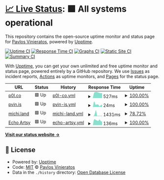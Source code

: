 # [📈 Live Status](https://pvinis.github.io/upptime): <!--live status--> **🟩 All systems operational**

This repository contains the open-source uptime monitor and status page for [Pavlos Vinieratos](pavlos.dev), powered by [Upptime](https://github.com/upptime/upptime).

[![Uptime CI](https://github.com/pvinis/upptime/workflows/Uptime%20CI/badge.svg)](https://github.com/upptime/upptime/actions?query=workflow%3A%22Uptime+CI%22)
[![Response Time CI](https://github.com/pvinis/upptime/workflows/Response%20Time%20CI/badge.svg)](https://github.com/upptime/upptime/actions?query=workflow%3A%22Response+Time+CI%22)
[![Graphs CI](https://github.com/pvinis/upptime/workflows/Graphs%20CI/badge.svg)](https://github.com/upptime/upptime/actions?query=workflow%3A%22Graphs+CI%22)
[![Static Site CI](https://github.com/pvinis/upptime/workflows/Static%20Site%20CI/badge.svg)](https://github.com/upptime/upptime/actions?query=workflow%3A%22Static+Site+CI%22)
[![Summary CI](https://github.com/pvinis/upptime/workflows/Summary%20CI/badge.svg)](https://github.com/upptime/upptime/actions?query=workflow%3A%22Summary+CI%22)

With [Upptime](https://upptime.js.org), you can get your own unlimited and free uptime monitor and status page, powered entirely by a GitHub repository. We use [Issues](https://github.com/pvinis/upptime/issues) as incident reports, [Actions](https://github.com/pvinis/upptime/actions) as uptime monitors, and [Pages](https://pvinis.github.io/upptime) for the status page.

<!--start: status pages-->
<!-- This summary is generated by Upptime (https://github.com/upptime/upptime) -->
<!-- Do not edit this manually, your changes will be overwritten -->
<!-- prettier-ignore -->
| URL | Status | History | Response Time | Uptime |
| --- | ------ | ------- | ------------- | ------ |
| <img alt="" src="https://favicons.githubusercontent.com/p0l.co" height="13"> [p0l.co](https://p0l.co) | 🟩 Up | [p0l-co.yml](https://github.com/pvinis/upptime/commits/HEAD/history/p0l-co.yml) | <details><summary><img alt="Response time graph" src="./graphs/p0l-co/response-time-week.png" height="20"> 527ms</summary><br><a href="https://pvinis.github.io/upptime/history/p0l-co"><img alt="Response time 740" src="https://img.shields.io/endpoint?url=https%3A%2F%2Fraw.githubusercontent.com%2Fpvinis%2Fupptime%2FHEAD%2Fapi%2Fp0l-co%2Fresponse-time.json"></a><br><a href="https://pvinis.github.io/upptime/history/p0l-co"><img alt="24-hour response time 486" src="https://img.shields.io/endpoint?url=https%3A%2F%2Fraw.githubusercontent.com%2Fpvinis%2Fupptime%2FHEAD%2Fapi%2Fp0l-co%2Fresponse-time-day.json"></a><br><a href="https://pvinis.github.io/upptime/history/p0l-co"><img alt="7-day response time 527" src="https://img.shields.io/endpoint?url=https%3A%2F%2Fraw.githubusercontent.com%2Fpvinis%2Fupptime%2FHEAD%2Fapi%2Fp0l-co%2Fresponse-time-week.json"></a><br><a href="https://pvinis.github.io/upptime/history/p0l-co"><img alt="30-day response time 561" src="https://img.shields.io/endpoint?url=https%3A%2F%2Fraw.githubusercontent.com%2Fpvinis%2Fupptime%2FHEAD%2Fapi%2Fp0l-co%2Fresponse-time-month.json"></a><br><a href="https://pvinis.github.io/upptime/history/p0l-co"><img alt="1-year response time 740" src="https://img.shields.io/endpoint?url=https%3A%2F%2Fraw.githubusercontent.com%2Fpvinis%2Fupptime%2FHEAD%2Fapi%2Fp0l-co%2Fresponse-time-year.json"></a></details> | <details><summary><a href="https://pvinis.github.io/upptime/history/p0l-co">100.00%</a></summary><a href="https://pvinis.github.io/upptime/history/p0l-co"><img alt="All-time uptime 100.00%" src="https://img.shields.io/endpoint?url=https%3A%2F%2Fraw.githubusercontent.com%2Fpvinis%2Fupptime%2FHEAD%2Fapi%2Fp0l-co%2Fuptime.json"></a><br><a href="https://pvinis.github.io/upptime/history/p0l-co"><img alt="24-hour uptime 100.00%" src="https://img.shields.io/endpoint?url=https%3A%2F%2Fraw.githubusercontent.com%2Fpvinis%2Fupptime%2FHEAD%2Fapi%2Fp0l-co%2Fuptime-day.json"></a><br><a href="https://pvinis.github.io/upptime/history/p0l-co"><img alt="7-day uptime 100.00%" src="https://img.shields.io/endpoint?url=https%3A%2F%2Fraw.githubusercontent.com%2Fpvinis%2Fupptime%2FHEAD%2Fapi%2Fp0l-co%2Fuptime-week.json"></a><br><a href="https://pvinis.github.io/upptime/history/p0l-co"><img alt="30-day uptime 100.00%" src="https://img.shields.io/endpoint?url=https%3A%2F%2Fraw.githubusercontent.com%2Fpvinis%2Fupptime%2FHEAD%2Fapi%2Fp0l-co%2Fuptime-month.json"></a><br><a href="https://pvinis.github.io/upptime/history/p0l-co"><img alt="1-year uptime 100.00%" src="https://img.shields.io/endpoint?url=https%3A%2F%2Fraw.githubusercontent.com%2Fpvinis%2Fupptime%2FHEAD%2Fapi%2Fp0l-co%2Fuptime-year.json"></a></details>
| <img alt="" src="https://favicons.githubusercontent.com/pvin.is" height="13"> [pvin.is](https://pvin.is) | 🟩 Up | [pvin-is.yml](https://github.com/pvinis/upptime/commits/HEAD/history/pvin-is.yml) | <details><summary><img alt="Response time graph" src="./graphs/pvin-is/response-time-week.png" height="20"> 24ms</summary><br><a href="https://pvinis.github.io/upptime/history/pvin-is"><img alt="Response time 38" src="https://img.shields.io/endpoint?url=https%3A%2F%2Fraw.githubusercontent.com%2Fpvinis%2Fupptime%2FHEAD%2Fapi%2Fpvin-is%2Fresponse-time.json"></a><br><a href="https://pvinis.github.io/upptime/history/pvin-is"><img alt="24-hour response time 23" src="https://img.shields.io/endpoint?url=https%3A%2F%2Fraw.githubusercontent.com%2Fpvinis%2Fupptime%2FHEAD%2Fapi%2Fpvin-is%2Fresponse-time-day.json"></a><br><a href="https://pvinis.github.io/upptime/history/pvin-is"><img alt="7-day response time 24" src="https://img.shields.io/endpoint?url=https%3A%2F%2Fraw.githubusercontent.com%2Fpvinis%2Fupptime%2FHEAD%2Fapi%2Fpvin-is%2Fresponse-time-week.json"></a><br><a href="https://pvinis.github.io/upptime/history/pvin-is"><img alt="30-day response time 21" src="https://img.shields.io/endpoint?url=https%3A%2F%2Fraw.githubusercontent.com%2Fpvinis%2Fupptime%2FHEAD%2Fapi%2Fpvin-is%2Fresponse-time-month.json"></a><br><a href="https://pvinis.github.io/upptime/history/pvin-is"><img alt="1-year response time 38" src="https://img.shields.io/endpoint?url=https%3A%2F%2Fraw.githubusercontent.com%2Fpvinis%2Fupptime%2FHEAD%2Fapi%2Fpvin-is%2Fresponse-time-year.json"></a></details> | <details><summary><a href="https://pvinis.github.io/upptime/history/pvin-is">100.00%</a></summary><a href="https://pvinis.github.io/upptime/history/pvin-is"><img alt="All-time uptime 100.00%" src="https://img.shields.io/endpoint?url=https%3A%2F%2Fraw.githubusercontent.com%2Fpvinis%2Fupptime%2FHEAD%2Fapi%2Fpvin-is%2Fuptime.json"></a><br><a href="https://pvinis.github.io/upptime/history/pvin-is"><img alt="24-hour uptime 100.00%" src="https://img.shields.io/endpoint?url=https%3A%2F%2Fraw.githubusercontent.com%2Fpvinis%2Fupptime%2FHEAD%2Fapi%2Fpvin-is%2Fuptime-day.json"></a><br><a href="https://pvinis.github.io/upptime/history/pvin-is"><img alt="7-day uptime 100.00%" src="https://img.shields.io/endpoint?url=https%3A%2F%2Fraw.githubusercontent.com%2Fpvinis%2Fupptime%2FHEAD%2Fapi%2Fpvin-is%2Fuptime-week.json"></a><br><a href="https://pvinis.github.io/upptime/history/pvin-is"><img alt="30-day uptime 100.00%" src="https://img.shields.io/endpoint?url=https%3A%2F%2Fraw.githubusercontent.com%2Fpvinis%2Fupptime%2FHEAD%2Fapi%2Fpvin-is%2Fuptime-month.json"></a><br><a href="https://pvinis.github.io/upptime/history/pvin-is"><img alt="1-year uptime 100.00%" src="https://img.shields.io/endpoint?url=https%3A%2F%2Fraw.githubusercontent.com%2Fpvinis%2Fupptime%2FHEAD%2Fapi%2Fpvin-is%2Fuptime-year.json"></a></details>
| <img alt="" src="https://favicons.githubusercontent.com/michi.land" height="13"> [michi.land](https://michi.land) | 🟩 Up | [michi-land.yml](https://github.com/pvinis/upptime/commits/HEAD/history/michi-land.yml) | <details><summary><img alt="Response time graph" src="./graphs/michi-land/response-time-week.png" height="20"> 1431ms</summary><br><a href="https://pvinis.github.io/upptime/history/michi-land"><img alt="Response time 1413" src="https://img.shields.io/endpoint?url=https%3A%2F%2Fraw.githubusercontent.com%2Fpvinis%2Fupptime%2FHEAD%2Fapi%2Fmichi-land%2Fresponse-time.json"></a><br><a href="https://pvinis.github.io/upptime/history/michi-land"><img alt="24-hour response time 464" src="https://img.shields.io/endpoint?url=https%3A%2F%2Fraw.githubusercontent.com%2Fpvinis%2Fupptime%2FHEAD%2Fapi%2Fmichi-land%2Fresponse-time-day.json"></a><br><a href="https://pvinis.github.io/upptime/history/michi-land"><img alt="7-day response time 1431" src="https://img.shields.io/endpoint?url=https%3A%2F%2Fraw.githubusercontent.com%2Fpvinis%2Fupptime%2FHEAD%2Fapi%2Fmichi-land%2Fresponse-time-week.json"></a><br><a href="https://pvinis.github.io/upptime/history/michi-land"><img alt="30-day response time 2752" src="https://img.shields.io/endpoint?url=https%3A%2F%2Fraw.githubusercontent.com%2Fpvinis%2Fupptime%2FHEAD%2Fapi%2Fmichi-land%2Fresponse-time-month.json"></a><br><a href="https://pvinis.github.io/upptime/history/michi-land"><img alt="1-year response time 1413" src="https://img.shields.io/endpoint?url=https%3A%2F%2Fraw.githubusercontent.com%2Fpvinis%2Fupptime%2FHEAD%2Fapi%2Fmichi-land%2Fresponse-time-year.json"></a></details> | <details><summary><a href="https://pvinis.github.io/upptime/history/michi-land">78.72%</a></summary><a href="https://pvinis.github.io/upptime/history/michi-land"><img alt="All-time uptime 90.26%" src="https://img.shields.io/endpoint?url=https%3A%2F%2Fraw.githubusercontent.com%2Fpvinis%2Fupptime%2FHEAD%2Fapi%2Fmichi-land%2Fuptime.json"></a><br><a href="https://pvinis.github.io/upptime/history/michi-land"><img alt="24-hour uptime 100.00%" src="https://img.shields.io/endpoint?url=https%3A%2F%2Fraw.githubusercontent.com%2Fpvinis%2Fupptime%2FHEAD%2Fapi%2Fmichi-land%2Fuptime-day.json"></a><br><a href="https://pvinis.github.io/upptime/history/michi-land"><img alt="7-day uptime 78.72%" src="https://img.shields.io/endpoint?url=https%3A%2F%2Fraw.githubusercontent.com%2Fpvinis%2Fupptime%2FHEAD%2Fapi%2Fmichi-land%2Fuptime-week.json"></a><br><a href="https://pvinis.github.io/upptime/history/michi-land"><img alt="30-day uptime 79.47%" src="https://img.shields.io/endpoint?url=https%3A%2F%2Fraw.githubusercontent.com%2Fpvinis%2Fupptime%2FHEAD%2Fapi%2Fmichi-land%2Fuptime-month.json"></a><br><a href="https://pvinis.github.io/upptime/history/michi-land"><img alt="1-year uptime 90.26%" src="https://img.shields.io/endpoint?url=https%3A%2F%2Fraw.githubusercontent.com%2Fpvinis%2Fupptime%2FHEAD%2Fapi%2Fmichi-land%2Fuptime-year.json"></a></details>
| <img alt="" src="https://favicons.githubusercontent.com/echo.artsy.net" height="13"> [Echo Artsy](https://echo.artsy.net/Echo.json) | 🟩 Up | [echo-artsy.yml](https://github.com/pvinis/upptime/commits/HEAD/history/echo-artsy.yml) | <details><summary><img alt="Response time graph" src="./graphs/echo-artsy/response-time-week.png" height="20"> 136ms</summary><br><a href="https://pvinis.github.io/upptime/history/echo-artsy"><img alt="Response time 149" src="https://img.shields.io/endpoint?url=https%3A%2F%2Fraw.githubusercontent.com%2Fpvinis%2Fupptime%2FHEAD%2Fapi%2Fecho-artsy%2Fresponse-time.json"></a><br><a href="https://pvinis.github.io/upptime/history/echo-artsy"><img alt="24-hour response time 97" src="https://img.shields.io/endpoint?url=https%3A%2F%2Fraw.githubusercontent.com%2Fpvinis%2Fupptime%2FHEAD%2Fapi%2Fecho-artsy%2Fresponse-time-day.json"></a><br><a href="https://pvinis.github.io/upptime/history/echo-artsy"><img alt="7-day response time 136" src="https://img.shields.io/endpoint?url=https%3A%2F%2Fraw.githubusercontent.com%2Fpvinis%2Fupptime%2FHEAD%2Fapi%2Fecho-artsy%2Fresponse-time-week.json"></a><br><a href="https://pvinis.github.io/upptime/history/echo-artsy"><img alt="30-day response time 143" src="https://img.shields.io/endpoint?url=https%3A%2F%2Fraw.githubusercontent.com%2Fpvinis%2Fupptime%2FHEAD%2Fapi%2Fecho-artsy%2Fresponse-time-month.json"></a><br><a href="https://pvinis.github.io/upptime/history/echo-artsy"><img alt="1-year response time 149" src="https://img.shields.io/endpoint?url=https%3A%2F%2Fraw.githubusercontent.com%2Fpvinis%2Fupptime%2FHEAD%2Fapi%2Fecho-artsy%2Fresponse-time-year.json"></a></details> | <details><summary><a href="https://pvinis.github.io/upptime/history/echo-artsy">100.00%</a></summary><a href="https://pvinis.github.io/upptime/history/echo-artsy"><img alt="All-time uptime 100.00%" src="https://img.shields.io/endpoint?url=https%3A%2F%2Fraw.githubusercontent.com%2Fpvinis%2Fupptime%2FHEAD%2Fapi%2Fecho-artsy%2Fuptime.json"></a><br><a href="https://pvinis.github.io/upptime/history/echo-artsy"><img alt="24-hour uptime 100.00%" src="https://img.shields.io/endpoint?url=https%3A%2F%2Fraw.githubusercontent.com%2Fpvinis%2Fupptime%2FHEAD%2Fapi%2Fecho-artsy%2Fuptime-day.json"></a><br><a href="https://pvinis.github.io/upptime/history/echo-artsy"><img alt="7-day uptime 100.00%" src="https://img.shields.io/endpoint?url=https%3A%2F%2Fraw.githubusercontent.com%2Fpvinis%2Fupptime%2FHEAD%2Fapi%2Fecho-artsy%2Fuptime-week.json"></a><br><a href="https://pvinis.github.io/upptime/history/echo-artsy"><img alt="30-day uptime 100.00%" src="https://img.shields.io/endpoint?url=https%3A%2F%2Fraw.githubusercontent.com%2Fpvinis%2Fupptime%2FHEAD%2Fapi%2Fecho-artsy%2Fuptime-month.json"></a><br><a href="https://pvinis.github.io/upptime/history/echo-artsy"><img alt="1-year uptime 100.00%" src="https://img.shields.io/endpoint?url=https%3A%2F%2Fraw.githubusercontent.com%2Fpvinis%2Fupptime%2FHEAD%2Fapi%2Fecho-artsy%2Fuptime-year.json"></a></details>

<!--end: status pages-->

[**Visit our status website →**](https://pvinis.github.io/upptime)

## 📄 License

- Powered by: [Upptime](https://github.com/upptime/upptime)
- Code: [MIT](./LICENSE) © [Pavlos Vinieratos](pavlos.dev)
- Data in the `./history` directory: [Open Database License](https://opendatacommons.org/licenses/odbl/1-0/)
